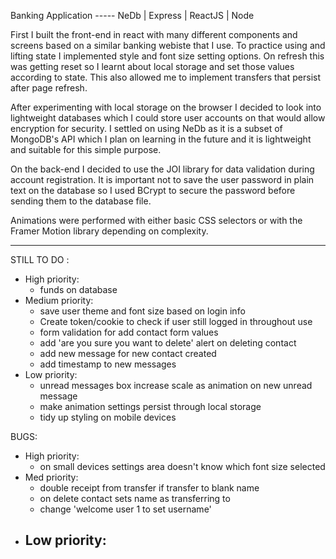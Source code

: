 Banking Application ----- 
NeDb | Express | ReactJS | Node

First I built the front-end in react with many different components and screens based on a similar banking webiste that I use.  To practice using and lifting state I implemented style and  font size setting options.  On refresh this was getting reset so I learnt about local storage and set those values according to state.  This also allowed me to implement transfers that persist after page refresh.

After experimenting with local storage on the browser I decided to look into lightweight databases which I could store user accounts on that would allow encryption for security.  I settled on using NeDb as it is a subset of MongoDB's API which I plan on learning in the future and it is lightweight and suitable for this simple purpose.

On the back-end I decided to use the JOI library for data validation during account registration.  It is important not to save the user password in plain text on the database so I used BCrypt to secure the password before sending them to the database file.

Animations were performed with either basic CSS selectors or with the Framer Motion library depending on complexity.  

----------------------------------------------------------------------------------

STILL TO DO : 
- High priority:
    - funds on database
- Medium priority:
    - save user theme and font size based on login info
    - Create token/cookie to check if user still logged in throughout use
    - form validation for add contact form values
    - add 'are you sure you want to delete' alert on deleting contact
    - add new message for new contact created
    - add timestamp to new messages
- Low priority:
    - unread messages box increase scale as animation on new unread message
    - make animation settings persist through local storage
    - tidy up styling on mobile devices

BUGS:
- High priority:
    - on small devices settings area doesn't know which font size selected
- Med priority:
    - double receipt from transfer if transfer to blank name
    - on delete contact sets name as transferring to
    - change 'welcome user 1 to set username'
- Low priority:  
    - 